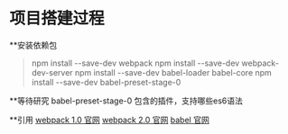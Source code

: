 
项目搭建过程
======
**安装依赖包
> npm install --save-dev webpack
> npm install --save-dev webpack-dev-server
> npm install --save-dev babel-loader babel-core
> npm install --save-dev babel-preset-stage-0

**等待研究
babel-preset-stage-0 包含的插件，支持哪些es6语法

**引用
[webpack 1.0 官网](https://webpack.github.io/)
[webpack 2.0 官网](https://webpack.js.org/)
[babel 官网](https://babeljs.io/)